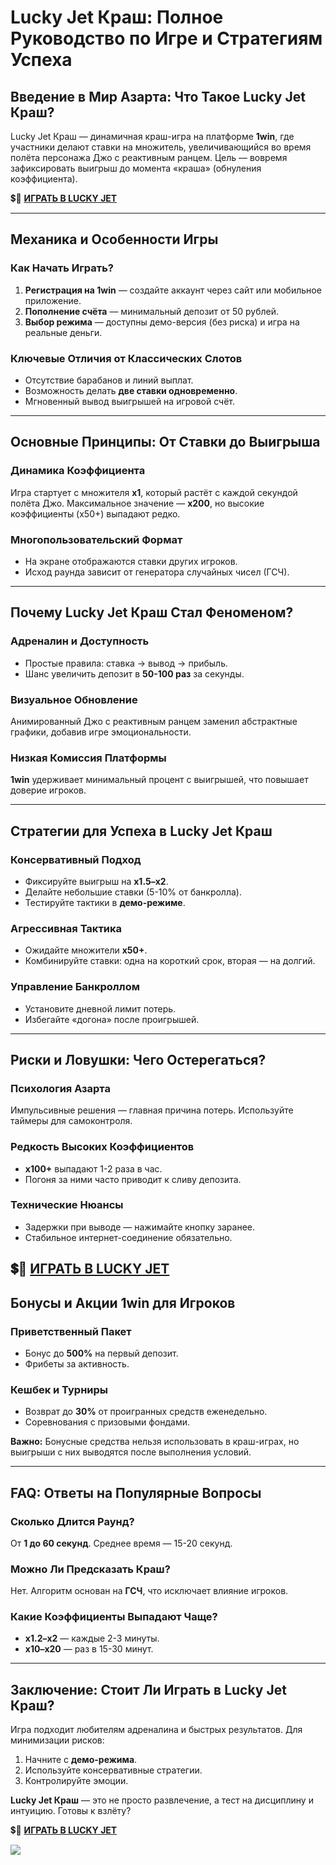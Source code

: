 # Lucky Jet Краш: Полное Руководство по Игре и Стратегиям Успеха  

## Введение в Мир Азарта: Что Такое Lucky Jet Краш?  
Lucky Jet Краш — динамичная краш-игра на платформе **1win**, где участники делают ставки на множитель, увеличивающийся во время полёта персонажа Джо с реактивным ранцем. Цель — вовремя зафиксировать выигрыш до момента «краша» (обнуления коэффициента).  

💲🎰 [**ИГРАТЬ В LUCKY JET**](https://clck.ru/3FxvFf "ИГРАТЬ В LUCKY JET")

---

## Механика и Особенности Игры  

### Как Начать Играть?  
1. **Регистрация на 1win** — создайте аккаунт через сайт или мобильное приложение.  
2. **Пополнение счёта** — минимальный депозит от 50 рублей.  
3. **Выбор режима** — доступны демо-версия (без риска) и игра на реальные деньги.  

### Ключевые Отличия от Классических Слотов  
- Отсутствие барабанов и линий выплат.  
- Возможность делать **две ставки одновременно**.  
- Мгновенный вывод выигрышей на игровой счёт.  

---

## Основные Принципы: От Ставки до Выигрыша  

### Динамика Коэффициента  
Игра стартует с множителя **х1**, который растёт с каждой секундой полёта Джо. Максимальное значение — **х200**, но высокие коэффициенты (х50+) выпадают редко.  

### Многопользовательский Формат  
- На экране отображаются ставки других игроков.  
- Исход раунда зависит от генератора случайных чисел (ГСЧ).  

---

## Почему Lucky Jet Краш Стал Феноменом?  

### Адреналин и Доступность  
- Простые правила: ставка → вывод → прибыль.  
- Шанс увеличить депозит в **50-100 раз** за секунды.  

### Визуальное Обновление  
Анимированный Джо с реактивным ранцем заменил абстрактные графики, добавив игре эмоциональности.  

### Низкая Комиссия Платформы  
**1win** удерживает минимальный процент с выигрышей, что повышает доверие игроков.  

---

## Стратегии для Успеха в Lucky Jet Краш  

### Консервативный Подход  
- Фиксируйте выигрыш на **х1.5–х2**.  
- Делайте небольшие ставки (5-10% от банкролла).  
- Тестируйте тактики в **демо-режиме**.  

### Агрессивная Тактика  
- Ожидайте множители **х50+**.  
- Комбинируйте ставки: одна на короткий срок, вторая — на долгий.  

### Управление Банкроллом  
- Установите дневной лимит потерь.  
- Избегайте «догона» после проигрышей.  

---

## Риски и Ловушки: Чего Остерегаться?  

### Психология Азарта  
Импульсивные решения — главная причина потерь. Используйте таймеры для самоконтроля.  

### Редкость Высоких Коэффициентов  
- **х100+** выпадают 1-2 раза в час.  
- Погоня за ними часто приводит к сливу депозита.  

### Технические Нюансы  
- Задержки при выводе — нажимайте кнопку заранее.  
- Стабильное интернет-соединение обязательно.  

💲🎰 [**ИГРАТЬ В LUCKY JET**](https://clck.ru/3FxvFf "ИГРАТЬ В LUCKY JET")
---

## Бонусы и Акции 1win для Игроков  

### Приветственный Пакет  
- Бонус до **500%** на первый депозит.  
- Фрибеты за активность.  

### Кешбек и Турниры  
- Возврат до **30%** от проигранных средств еженедельно.  
- Соревнования с призовыми фондами.  

**Важно:** Бонусные средства нельзя использовать в краш-играх, но выигрыши с них выводятся после выполнения условий.  

---

## FAQ: Ответы на Популярные Вопросы  

### Сколько Длится Раунд?  
От **1 до 60 секунд**. Среднее время — 15-20 секунд.  

### Можно Ли Предсказать Краш?  
Нет. Алгоритм основан на **ГСЧ**, что исключает влияние игроков.  

### Какие Коэффициенты Выпадают Чаще?  
- **х1.2–х2** — каждые 2-3 минуты.  
- **х10–х20** — раз в 15-30 минут.  

---

## Заключение: Стоит Ли Играть в Lucky Jet Краш?  
Игра подходит любителям адреналина и быстрых результатов. Для минимизации рисков:  
1. Начните с **демо-режима**.  
2. Используйте консервативные стратегии.  
3. Контролируйте эмоции.  

**Lucky Jet Краш** — это не просто развлечение, а тест на дисциплину и интуицию. Готовы к взлёту?  

💲🎰 [**ИГРАТЬ В LUCKY JET**](https://clck.ru/3FxvFf "ИГРАТЬ В LUCKY JET")

[![](https://i.ibb.co/stvjx4d/Lucky-Jet.jpg)](https://clck.ru/3FxvFf)
